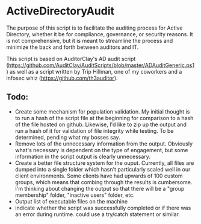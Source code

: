 # ActiveDirectoryAudit
The purpose of this script is to facilitate the auditing process for Active Directory, whether it be for compliance, governance, or security reasons. It is not comprehensive, but it is meant to streamline the process and minimize the back and forth between auditors and IT.

This script is based on AuditorClay's AD audit script (https://github.com/AuditClay/AuditScripts/blob/master/ADAuditGeneric.ps1) as well as a script written by Trip Hillman, one of my coworkers and a infosec whiz (https://github.com/th3auditor).

## Todo:
- Create some mechanism for population validation. My initial thought is to run a hash of the script file at the beginning for comparison to a hash of the file hosted on github. Likewise, I'd like to zip up the output and run a hash of it for validation of file integrity while testing. To be determined, pending what my bosses say.
- Remove lots of the unnecessary information from the output. Obviously what's necessary is dependent on the type of engagement, but some information in the script output is clearly unnecessary.
- Create a better file structure system for the ouput. Currently, all files are dumped into a single folder which hasn't particularly scaled well in our client environments. Some clients have had upwards of 100 custom groups, which means that combing through the results is cumbersome. I'm thinking about changing the output so that there will be a "group membership" folder, "inactive users" folder, etc.
- Output list of executable files on the machine 
- indicate whether the script was successfully completed or if there was an error during runtime. could use a try/catch statement or similar.
